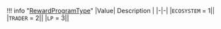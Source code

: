 !!! info "[RewardProgramType](/../../schemas/reward_program_type)"
    |Value| Description |
    |-|-|
    |`ECOSYSTEM` = 1||
    |`TRADER` = 2||
    |`LP` = 3||

